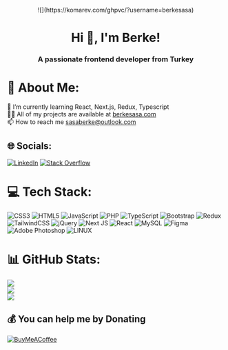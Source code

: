 <p align="center">![](https://komarev.com/ghpvc/?username=berkesasa)</p>

<h1 align="center">Hi 👋,  I'm Berke!</h1>
<h3 align="center">A passionate frontend developer from Turkey</h3>

# 💫 About Me:
🌱 I’m currently learning React, Next.js, Redux, Typescript<br>👨‍💻 All of my projects are available at <a href="https://berkesasa.com">berkesasa.com</a><br>📫 How to reach me sasaberke@outlook.com


## 🌐 Socials:
[![LinkedIn](https://img.shields.io/badge/LinkedIn-%230077B5.svg?logo=linkedin&logoColor=white)](https://linkedin.com/in/berkesasa) [![Stack Overflow](https://img.shields.io/badge/-Stackoverflow-FE7A16?logo=stack-overflow&logoColor=white)](https://stackoverflow.com/users/19209743) 

# 💻 Tech Stack:
![CSS3](https://img.shields.io/badge/css3-%231572B6.svg?style=for-the-badge&logo=css3&logoColor=white) ![HTML5](https://img.shields.io/badge/html5-%23E34F26.svg?style=for-the-badge&logo=html5&logoColor=white) ![JavaScript](https://img.shields.io/badge/javascript-%23323330.svg?style=for-the-badge&logo=javascript&logoColor=%23F7DF1E) ![PHP](https://img.shields.io/badge/php-%23777BB4.svg?style=for-the-badge&logo=php&logoColor=white) ![TypeScript](https://img.shields.io/badge/typescript-%23007ACC.svg?style=for-the-badge&logo=typescript&logoColor=white) ![Bootstrap](https://img.shields.io/badge/bootstrap-%23563D7C.svg?style=for-the-badge&logo=bootstrap&logoColor=white) ![Redux](https://img.shields.io/badge/redux-%23593d88.svg?style=for-the-badge&logo=redux&logoColor=white) ![TailwindCSS](https://img.shields.io/badge/tailwindcss-%2338B2AC.svg?style=for-the-badge&logo=tailwind-css&logoColor=white) ![jQuery](https://img.shields.io/badge/jquery-%230769AD.svg?style=for-the-badge&logo=jquery&logoColor=white) ![Next JS](https://img.shields.io/badge/Next-black?style=for-the-badge&logo=next.js&logoColor=white) ![React](https://img.shields.io/badge/react-%2320232a.svg?style=for-the-badge&logo=react&logoColor=%2361DAFB) ![MySQL](https://img.shields.io/badge/mysql-%2300f.svg?style=for-the-badge&logo=mysql&logoColor=white) 	![Figma](https://img.shields.io/badge/figma-%23F24E1E.svg?style=for-the-badge&logo=figma&logoColor=white) ![Adobe Photoshop](https://img.shields.io/badge/adobephotoshop-%2331A8FF.svg?style=for-the-badge&logo=adobephotoshop&logoColor=white) ![LINUX](https://img.shields.io/badge/Linux-FCC624?style=for-the-badge&logo=linux&logoColor=black)
# 📊 GitHub Stats:
![](https://github-readme-stats.vercel.app/api?username=berkesasa&theme=react&hide_border=false&include_all_commits=true&count_private=false)<br/>
![](https://github-readme-streak-stats.herokuapp.com/?user=berkesasa&theme=react&hide_border=false)<br/>
![](https://github-readme-stats.vercel.app/api/top-langs/?username=berkesasa&theme=react&hide_border=false&include_all_commits=true&count_private=false&layout=compact)

  ## 💰 You can help me by Donating
  [![BuyMeACoffee](https://img.shields.io/badge/Buy%20Me%20a%20Coffee-ffdd00?style=for-the-badge&logo=buy-me-a-coffee&logoColor=black)](https://buymeacoffee.com/berkesasa) 

  
<!-- Proudly created with GPRM ( https://gprm.itsvg.in ) -->

